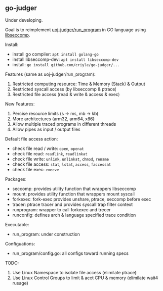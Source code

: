 ## go-judger

Under developing.

Goal is to reimplement [uoj-judger/run_program](https://github.com/vfleaking/uoj) in GO language using [libseccomp](https://github.com/seccomp/libseccomp-golang).

Install:

-   install go compiler: `apt install golang-go`
-   install libseccomp-dev: `apt install libseccomp-dev`
-   install: `go install github.com/criyle/go-judger/...`

Features (same as uoj-judger/run_program):

1.  Restricted computing resource: Time & Memory (Stack) & Output
2.  Restricted syscall access (by libseccomp & ptrace)
3.  Restricted file access (read & write & access & exec)

New Features:

1.  Percise resource limits (s -> ms, mb -> kb)
2.  More architectures (arm32, arm64, x86)
3.  Allow multiple traced programs in different threads
4.  Allow pipes as input / output files

Default file access action:

-   check file read / write: `open`, `openat`
-   check file read: `readlink`, `readlinkat`
-   check file write: `unlink`, `unlinkat`, `chmod`, `rename`
-   check file access: `stat`, `lstat`, `access`, `faccessat`
-   check file exec: `execve`

Packages:

-   seccomp: provides utility function that wrappers libseccomp
-   mount: provides utility function that wrappers mount syscall
-   forkexec: fork-exec provides unshare, ptrace, seccomp before exec
-   tracer: ptrace tracer and provides syscall trap filter context
-   runprogram: wrapper to call forkexec and trecer
-   runconfig: defines arch & language specified trace condition

Executable:

-   run_program: under construction

Configuations:

-   run_program/config.go: all configs toward running specs

TODO:

1.  Use Linux Namespace to isolate file access (elimilate ptrace)
2.  Use Linux Control Groups to limit & acct CPU & memory (elimilate wait4 rusage)

